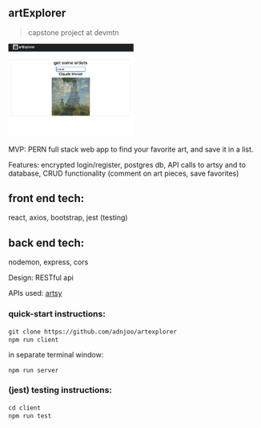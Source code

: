 ## artExplorer

> capstone project at devmtn

<img src='./scrn.png' width='250'>

MVP: PERN full stack web app to find your favorite art, and save it in a list.

Features: encrypted login/register, postgres db, API calls to artsy and to database, CRUD functionality (comment on art pieces, save favorites)

## front end tech:

react, axios, bootstrap, jest (testing)

## back end tech:

nodemon, express, cors

Design: RESTful api

APIs used: [artsy](https://developers.artsy.net/)

### quick-start instructions:

```
git clone https://github.com/adnjoo/artexplorer
npm run client
```

in separate terminal window:

```
npm run server
```

### (jest) testing instructions:

```
cd client
npm run test
```
